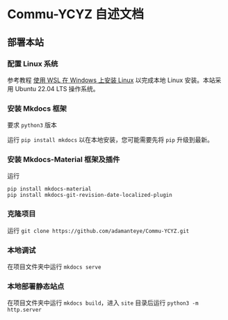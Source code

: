 # Commu-YCYZ 自述文档

## 部署本站

### 配置 Linux 系统

参考教程 [使用 WSL 在 Windows 上安装 Linux](https://learn.microsoft.com/zh-cn/windows/wsl/install) 以完成本地 Linux 安装。本站采用 Ubuntu 22.04 LTS 操作系统。

### 安装 Mkdocs 框架

要求 `python3` 版本

运行 `pip install mkdocs` 以在本地安装，您可能需要先将 `pip` 升级到最新。

### 安装 Mkdocs-Material 框架及插件

运行

```
pip install mkdocs-material
pip install mkdocs-git-revision-date-localized-plugin
```

### 克隆项目

运行 `git clone https://github.com/adamanteye/Commu-YCYZ.git`

### 本地调试

在项目文件夹中运行 `mkdocs serve`

### 本地部署静态站点

在项目文件夹中运行 `mkdocs build`，进入 `site` 目录后运行 `python3 -m http.server`
